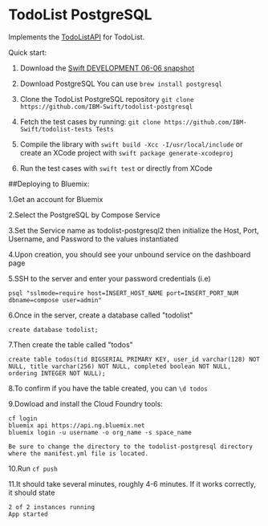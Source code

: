 # TodoList PostgreSQL


Implements the [TodoListAPI](https://github.com/IBM-Swift/todolist-api) for TodoList.

Quick start:
1. Download the [Swift DEVELOPMENT 06-06 snapshot](https://swift.org/download/#snapshots)

2. Download PostgreSQL
  You can use `brew install postgresql`

3. Clone the TodoList PostgreSQL repository
  `git clone https://github.com/IBM-Swift/todolist-postgresql`

4. Fetch the test cases by running:
  `git clone https://github.com/IBM-Swift/todolist-tests Tests`

5. Compile the library with `swift build -Xcc -I/usr/local/include` or create an XCode project with `swift package generate-xcodeproj`

6. Run the test cases with `swift test` or directly from XCode

##Deploying to Bluemix:

1.Get an account for Bluemix

2.Select the PostgreSQL by Compose Service

3.Set the Service name as todolist-postgresql2 then initialize the Host, Port, Username, and Password to the values instantiated

4.Upon creation, you should see your unbound service on the dashboard page

5.SSH to the server and enter your password credentials (i.e)

```
psql "sslmode=require host=INSERT_HOST_NAME port=INSERT_PORT_NUM dbname=compose user=admin"
```

6.Once in the server, create a database called "todolist"

```
create database todolist;
```

7.Then create the table called "todos"

```
create table todos(tid BIGSERIAL PRIMARY KEY, user_id varchar(128) NOT NULL, title varchar(256) NOT NULL, completed boolean NOT NULL, ordering INTEGER NOT NULL);
```

8.To confirm if you have the table created, you can ```\d todos```

9.Dowload and install the Cloud Foundry tools:

```
cf login
bluemix api https://api.ng.bluemix.net
bluemix login -u username -o org_name -s space_name
```

```
Be sure to change the directory to the todolist-postgresql directory where the manifest.yml file is located.
```

10.Run ```cf push```

11.It should take several minutes, roughly 4-6 minutes. If it works correctly, it should state

```
2 of 2 instances running
App started
```
